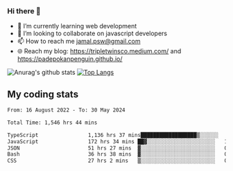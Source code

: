 ### Hi there 👋

<!--
**padepokanpenguin/padepokanpenguin** is a ✨ _special_ ✨ repository because its `README.md` (this file) appears on your GitHub profile.
-->

- 🌱 I’m currently learning  web development
- 👯 I’m looking to collaborate on javascript developers
- 📫 How to reach me jamal.psw@gmail.com
- 🌐 Reach my blog:
   https://tripletwinsco.medium.com/ and
   https://padepokanpenguin.github.io/

![Anurag's github stats](https://github-readme-stats.vercel.app/api?username=padepokanpenguin&count_private=true&disable_animations=false&show_icons=true&theme=default)
[![Top Langs](https://github-readme-stats.vercel.app/api/top-langs/?username=padepokanpenguin&theme=default&layout=compact)](https://github.com/padepokanpenguin)

## My coding stats

<!--START_SECTION:waka-->

```txt
From: 16 August 2022 - To: 30 May 2024

Total Time: 1,546 hrs 44 mins

TypeScript                1,136 hrs 37 mins██████████████████▒░░░░░░   73.48 %
JavaScript                172 hrs 34 mins ██▓░░░░░░░░░░░░░░░░░░░░░░   11.16 %
JSON                      51 hrs 27 mins  ▓░░░░░░░░░░░░░░░░░░░░░░░░   03.33 %
Bash                      36 hrs 38 mins  ▓░░░░░░░░░░░░░░░░░░░░░░░░   02.37 %
CSS                       27 hrs 2 mins   ▒░░░░░░░░░░░░░░░░░░░░░░░░   01.75 %
```

<!--END_SECTION:waka-->


